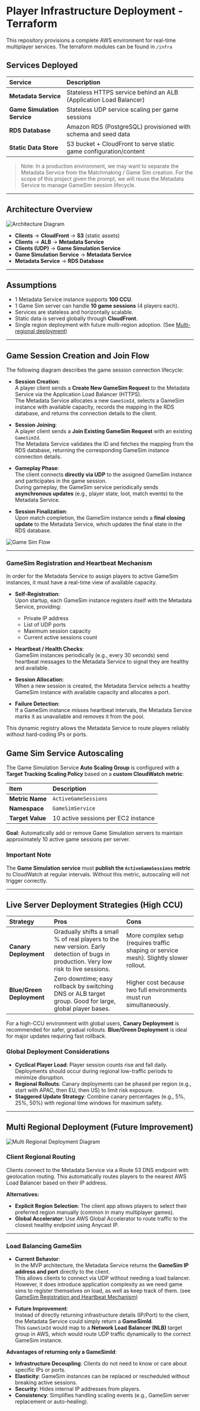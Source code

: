 # Player Infrastructure Deployment - Terraform

This repository provisions a complete AWS environment for real-time multiplayer services.
The terraform modules can be found in `/infra`

## Services Deployed

| Service | Description |
|:---|:---|
| **Metadata Service** | Stateless HTTPS service behind an ALB (Application Load Balancer)  |
| **Game Simulation Service** | Stateless UDP service scaling per game sessions             |
| **RDS Database** | Amazon RDS (PostgreSQL) provisioned with schema and seed data          |
| **Static Data Store** | S3 bucket + CloudFront to serve static game configuration/content |

> Note: In a production environment, we may want to separate the Metadata Service from the Matchmaking / Game Sim
> creation. For the scope of this project given the prompt, we will reuse the Metadata Service to
> manage GameSim session lifecycle.

---

## Architecture Overview

![Architecture Diagram](2-aws-architecture.png)

- **Clients** → **CloudFront** → **S3** (static assets)
- **Clients** → **ALB** → **Metadata Service**
- **Clients (UDP)** → **Game Simulation Service**
- **Game Simulation Service** -> **Metadata Service**
- **Metadata Service** → **RDS Database**

---

## Assumptions

- 1 Metadata Service instance supports **100 CCU**.
- 1 Game Sim server can handle **10 game sessions** (4 players each).
- Services are stateless and horizontally scalable.
- Static data is served globally through **CloudFront**.
- Single region deployment with future multi-region adoption. (See [Multi-regional deployment](#multi-regional-deployment-future-improvement))  

---

## Game Session Creation and Join Flow

The following diagram describes the game session connection lifecycle:

- **Session Creation**:  
  A player client sends a **Create New GameSim Request** to the Metadata Service via the Application Load Balancer (HTTPS).  
  The Metadata Service allocates a new `GameSimId`, selects a GameSim instance with available capacity, records the mapping in the RDS database, and returns the connection details to the client.

- **Session Joining**:  
  A player client sends a **Join Existing GameSim Request** with an existing `GameSimId`.  
  The Metadata Service validates the ID and fetches the mapping from the RDS database, returning the corresponding GameSim instance connection details.

- **Gameplay Phase**:  
  The client connects **directly via UDP** to the assigned GameSim instance and participates in the game session.  
  During gameplay, the GameSim service periodically sends **asynchronous updates** (e.g., player state, loot, match events) to the Metadata Service.

- **Session Finalization**:  
  Upon match completion, the GameSim instance sends a **final closing update** to the Metadata Service, which updates the final state in the RDS database.

![Game Sim Flow](2-game-sim-flow.png)

---

### GameSim Registration and Heartbeat Mechanism

In order for the Metadata Service to assign players to active GameSim instances, it must have a real-time view of available capacity.

- **Self-Registration**:  
  Upon startup, each GameSim instance registers itself with the Metadata Service, providing:
  - Private IP address
  - List of UDP ports
  - Maximum session capacity
  - Current active sessions count

- **Heartbeat / Health Checks**:  
  GameSim instances periodically (e.g., every 30 seconds) send heartbeat messages to the Metadata Service to signal they are healthy and available.

- **Session Allocation**:  
  When a new session is created, the Metadata Service selects a healthy GameSim instance with available capacity and allocates a port.

- **Failure Detection**:  
  If a GameSim instance misses heartbeat intervals, the Metadata Service marks it as unavailable and removes it from the pool.

This dynamic registry allows the Metadata Service to route players reliably without hard-coding IPs or ports.


## Game Sim Service Autoscaling

The Game Simulation Service **Auto Scaling Group** is configured with a **Target Tracking Scaling Policy** based on a **custom CloudWatch metric**:

| Item | Description |
|:---|:---|
| **Metric Name** | `ActiveGameSessions` |
| **Namespace** | `GameSimService` |
| **Target Value** | 10 active sessions per EC2 instance |

**Goal**: Automatically add or remove Game Simulation servers to maintain approximately 10 active game sessions per server.

### Important Note

The **Game Simulation service** must **publish the `ActiveGameSessions` metric** to CloudWatch at regular intervals.
Without this metric, autoscaling will not trigger correctly.

---

## Live Server Deployment Strategies (High CCU)

| Strategy | Pros | Cons |
|:---|:---|:---|
| **Canary Deployment** | Gradually shifts a small % of real players to the new version. Early detection of bugs in production. Very low risk to live sessions. | More complex setup (requires traffic shaping or service mesh). Slightly slower rollout. |
| **Blue/Green Deployment** | Zero downtime; easy rollback by switching DNS or ALB target group. Good for large, global player bases. | Higher cost because two full environments must run simultaneously. |

For a high-CCU environment with global users, **Canary Deployment** is recommended for safer, gradual rollouts. **Blue/Green Deployment** is ideal for major updates requiring fast rollback.

### Global Deployment Considerations

- **Cyclical Player Load**: Player session counts rise and fall daily. Deployments should occur during regional low-traffic periods to minimize disruption.
- **Regional Rollouts**: Canary deployments can be phased per region (e.g., start with APAC, then EU, then US) to limit risk exposure.
- **Staggered Update Strategy**: Combine canary percentages (e.g., 5%, 25%, 50%) with regional time windows for maximum safety.

---

## Multi Regional Deployment (Future Improvement)

![Multi Regional Deployment Diagram](2-regional-all.png)

### Client Regional Routing

Clients connect to the Metadata Service via a Route 53 DNS endpoint with geolocation routing. This automatically routes players to the nearest AWS Load Balancer based on their IP address.

**Alternatives:**
- **Explicit Region Selection**: The client app allows players to select their preferred region manually (common in many multiplayer games).
- **Global Accelerator**: Use AWS Global Accelerator to route traffic to the closest healthy endpoint using Anycast IP.

---

### Load Balancing GameSim

- **Current Behavior**:  
  In the MVP architecture, the Metadata Service returns the **GameSim IP address and port** directly to the client.  
  This allows clients to connect via UDP without needing a load balancer. However, it does introduce application
  complexity as we need game sims to register themselves on load, as well as keep track of them. (see [GameSim Registration and Heartbeat Mechanism](#gamesim-registration-and-heartbeat-mechanism)) 

- **Future Improvement**:  
  Instead of directly returning infrastructure details (IP/Port) to the client, the Metadata Service could simply return a **GameSimId**.  
  This `GameSimId` would map to a **Network Load Balancer (NLB)** target group in AWS, which would route UDP traffic dynamically to the correct GameSim instance.

**Advantages of returning only a GameSimId**:
  - **Infrastructure Decoupling**: Clients do not need to know or care about specific IPs or ports.
  - **Elasticity**: GameSim instances can be replaced or rescheduled without breaking active sessions.
  - **Security**: Hides internal IP addresses from players.
  - **Consistency**: Simplifies handling scaling events (e.g., GameSim server replacement or auto-healing).
